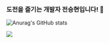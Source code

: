 ### 도전을 즐기는 개발자 전승현입니다! 👋

![Anurag's GitHub stats](https://github-readme-stats.vercel.app/api?username=JasonYesBro&show_icons=true&theme=buefy)

<a href="https://velog.io/@jasonyes/" target="_blank"><img src="https://img.shields.io/badge/velog-20C997?style=for-the-badge&logo=velog&logoColor=white"/></a>



